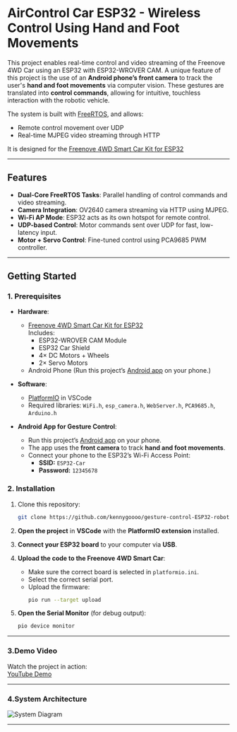 # AirControl Car ESP32 - Wireless Control Using Hand and Foot Movements

This project enables real-time control and video streaming of the Freenove 4WD Car using an ESP32 with ESP32-WROVER CAM. A unique feature of this project is the use of an **Android phone’s front camera** to track the user's **hand and foot movements** via computer vision. These gestures are translated into **control commands**, allowing for intuitive, touchless interaction with the robotic vehicle.

The system is built with [FreeRTOS](), and allows:

- Remote control movement over UDP
- Real-time MJPEG video streaming through HTTP

It is designed for the [Freenove 4WD Smart Car Kit for ESP32](https://store.freenove.com/products/fnk0053)

---

## Features

- **Dual-Core FreeRTOS Tasks**: Parallel handling of control commands and video streaming.
- **Camera Integration**: OV2640 camera streaming via HTTP using MJPEG.
- **Wi-Fi AP Mode**: ESP32 acts as its own hotspot for remote control.
- **UDP-based Control**: Motor commands sent over UDP for fast, low-latency input.
- **Motor + Servo Control**: Fine-tuned control using PCA9685 PWM controller.

---

## Getting Started

### 1. Prerequisites

- **Hardware**:
  - [Freenove 4WD Smart Car Kit for ESP32](https://store.freenove.com/products/fnk0053)  
  Includes:
    - ESP32-WROVER CAM Module  
    - ESP32 Car Shield  
    - 4× DC Motors + Wheels  
    - 2× Servo Motors
  - Android Phone (Run this project’s [Android app](https://github.com/kennygoooo/gesture-control-app.git) on your phone.)   
- **Software**:
  - [PlatformIO](https://platformio.org/) in VSCode
  - Required libraries: `WiFi.h`, `esp_camera.h`, `WebServer.h`, `PCA9685.h`, `Arduino.h`
 
- **Android App for Gesture Control**:
  - Run this project’s [Android app](https://github.com/kennygoooo/gesture-control-app.git) on your phone.  
  - The app uses the **front camera** to track **hand and foot movements**.
  - Connect your phone to the ESP32’s Wi-Fi Access Point:  
    - **SSID:** `ESP32-Car`  
    - **Password:** `12345678`

 

### 2. Installation

1. Clone this repository:
   ```bash
   git clone https://github.com/kennygoooo/gesture-control-ESP32-robotic-vehicle.git
   
2. **Open the project** in **VSCode** with the **PlatformIO extension** installed.

3. **Connect your ESP32 board** to your computer via **USB**.

4. **Upload the code to the Freenove 4WD Smart Car**:
   - Make sure the correct board is selected in `platformio.ini`.
   - Select the correct serial port.
   - Upload the firmware:
     ```bash
     pio run --target upload
     ```

5. **Open the Serial Monitor** (for debug output):
   ```bash
   pio device monitor
   ```
   
---

### 3.Demo Video

Watch the project in action:  
[YouTube Demo](https://youtube.com/shorts/OtwPKSwx-Y8)

---

### 4.System Architecture
![System Diagram](https://drive.google.com/uc?export=view&id=117BBJ2OMhRqG3LdELHGqwN1iL7YeLGva)

---

